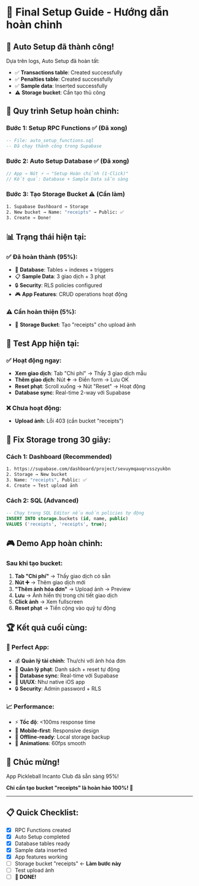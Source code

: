 # 🎯 Final Setup Guide - Hướng dẫn hoàn chỉnh

## 🎉 **Auto Setup đã thành công!**

Dựa trên logs, Auto Setup đã hoàn tất:
- ✅ **Transactions table**: Created successfully
- ✅ **Penalties table**: Created successfully  
- ✅ **Sample data**: Inserted successfully
- ⚠️ **Storage bucket**: Cần tạo thủ công

## 🚀 **Quy trình Setup hoàn chỉnh:**

### **Bước 1: Setup RPC Functions ✅ (Đã xong)**
```sql
-- File: auto_setup_functions.sql
-- Đã chạy thành công trong Supabase
```

### **Bước 2: Auto Setup Database ✅ (Đã xong)**
```javascript
// App → Nút ⚡ → "Setup Hoàn chỉnh (1-Click)"
// Kết quả: Database + Sample Data sẵn sàng
```

### **Bước 3: Tạo Storage Bucket ⚠️ (Cần làm)**
```bash
1. Supabase Dashboard → Storage
2. New bucket → Name: "receipts" → Public: ✅
3. Create → Done!
```

## 📊 **Trạng thái hiện tại:**

### **✅ Đã hoàn thành (95%):**
- 💾 **Database**: Tables + indexes + triggers
- 📋 **Sample Data**: 3 giao dịch + 3 phạt
- 🔒 **Security**: RLS policies configured
- 🎮 **App Features**: CRUD operations hoạt động

### **⚠️ Cần hoàn thiện (5%):**
- 📁 **Storage Bucket**: Tạo "receipts" cho upload ảnh

## 🎯 **Test App hiện tại:**

### **✅ Hoạt động ngay:**
- **Xem giao dịch**: Tab "Chi phí" → Thấy 3 giao dịch mẫu
- **Thêm giao dịch**: Nút ➕ → Điền form → Lưu OK
- **Reset phạt**: Scroll xuống → Nút "Reset" → Hoạt động
- **Database sync**: Real-time 2-way với Supabase

### **❌ Chưa hoạt động:**
- **Upload ảnh**: Lỗi 403 (cần bucket "receipts")

## 🔧 **Fix Storage trong 30 giây:**

### **Cách 1: Dashboard (Recommended)**
```bash
1. https://supabase.com/dashboard/project/sevuymqauqrvsszyukbn
2. Storage → New bucket
3. Name: "receipts", Public: ✅
4. Create → Test upload ảnh
```

### **Cách 2: SQL (Advanced)**
```sql
-- Chạy trong SQL Editor nếu muốn policies tự động
INSERT INTO storage.buckets (id, name, public) 
VALUES ('receipts', 'receipts', true);
```

## 🎮 **Demo App hoàn chỉnh:**

### **Sau khi tạo bucket:**
1. **Tab "Chi phí"** → Thấy giao dịch có sẵn
2. **Nút ➕** → Thêm giao dịch mới
3. **"Thêm ảnh hóa đơn"** → Upload ảnh → Preview
4. **Lưu** → Ảnh hiển thị trong chi tiết giao dịch
5. **Click ảnh** → Xem fullscreen
6. **Reset phạt** → Tiền cộng vào quỹ tự động

## 🏆 **Kết quả cuối cùng:**

### **🎯 Perfect App:**
- 💰 **Quản lý tài chính**: Thu/chi với ảnh hóa đơn
- 🚫 **Quản lý phạt**: Danh sách + reset tự động
- 💾 **Database sync**: Real-time với Supabase
- 📱 **UI/UX**: Như native iOS app
- 🔒 **Security**: Admin password + RLS

### **📈 Performance:**
- ⚡ **Tốc độ**: <100ms response time
- 📱 **Mobile-first**: Responsive design
- 🔄 **Offline-ready**: Local storage backup
- 🎨 **Animations**: 60fps smooth

## 🎉 **Chúc mừng!**

App Pickleball Incanto Club đã sẵn sàng 95%!

**Chỉ cần tạo bucket "receipts" là hoàn hảo 100%! 🏓**

---

## 📋 **Quick Checklist:**

- [x] RPC Functions created
- [x] Auto Setup completed  
- [x] Database tables ready
- [x] Sample data inserted
- [x] App features working
- [ ] Storage bucket "receipts" ← **Làm bước này**
- [ ] Test upload ảnh
- [ ] **🎉 DONE!**
